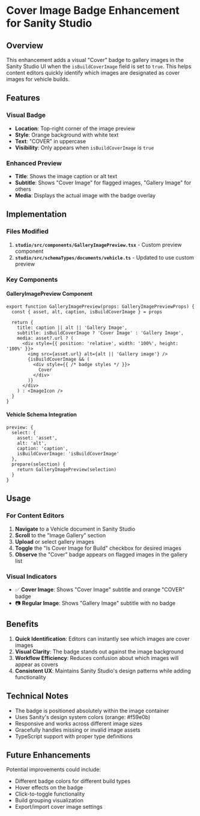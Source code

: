 # Cover Image Badge Enhancement for Sanity Studio

## Overview

This enhancement adds a visual "Cover" badge to gallery images in the Sanity Studio UI when the `isBuildCoverImage` field is set to `true`. This helps content editors quickly identify which images are designated as cover images for vehicle builds.

## Features

### Visual Badge
- **Location**: Top-right corner of the image preview
- **Style**: Orange background with white text
- **Text**: "COVER" in uppercase
- **Visibility**: Only appears when `isBuildCoverImage` is `true`

### Enhanced Preview
- **Title**: Shows the image caption or alt text
- **Subtitle**: Shows "Cover Image" for flagged images, "Gallery Image" for others
- **Media**: Displays the actual image with the badge overlay

## Implementation

### Files Modified
1. **`studio/src/components/GalleryImagePreview.tsx`** - Custom preview component
2. **`studio/src/schemaTypes/documents/vehicle.ts`** - Updated to use custom preview

### Key Components

#### GalleryImagePreview Component
```tsx
export function GalleryImagePreview(props: GalleryImagePreviewProps) {
  const { asset, alt, caption, isBuildCoverImage } = props

  return {
    title: caption || alt || 'Gallery Image',
    subtitle: isBuildCoverImage ? 'Cover Image' : 'Gallery Image',
    media: asset?.url ? (
      <div style={{ position: 'relative', width: '100%', height: '100%' }}>
        <img src={asset.url} alt={alt || 'Gallery image'} />
        {isBuildCoverImage && (
          <div style={{ /* badge styles */ }}>
            Cover
          </div>
        )}
      </div>
    ) : <ImageIcon />
  }
}
```

#### Vehicle Schema Integration
```tsx
preview: {
  select: {
    asset: 'asset',
    alt: 'alt',
    caption: 'caption',
    isBuildCoverImage: 'isBuildCoverImage'
  },
  prepare(selection) {
    return GalleryImagePreview(selection)
  }
}
```

## Usage

### For Content Editors
1. **Navigate** to a Vehicle document in Sanity Studio
2. **Scroll** to the "Image Gallery" section
3. **Upload** or select gallery images
4. **Toggle** the "Is Cover Image for Build" checkbox for desired images
5. **Observe** the "Cover" badge appears on flagged images in the gallery list

### Visual Indicators
- ✅ **Cover Image**: Shows "Cover Image" subtitle and orange "COVER" badge
- 📷 **Regular Image**: Shows "Gallery Image" subtitle with no badge

## Benefits

1. **Quick Identification**: Editors can instantly see which images are cover images
2. **Visual Clarity**: The badge stands out against the image background
3. **Workflow Efficiency**: Reduces confusion about which images will appear as covers
4. **Consistent UX**: Maintains Sanity Studio's design patterns while adding functionality

## Technical Notes

- The badge is positioned absolutely within the image container
- Uses Sanity's design system colors (orange: #f59e0b)
- Responsive and works across different image sizes
- Gracefully handles missing or invalid image assets
- TypeScript support with proper type definitions

## Future Enhancements

Potential improvements could include:
- Different badge colors for different build types
- Hover effects on the badge
- Click-to-toggle functionality
- Build grouping visualization
- Export/import cover image settings
